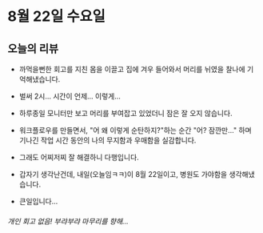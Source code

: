 # 8월 22일 수요일

## 오늘의 리뷰

- 까먹을뻔한 회고를 지친 몸을 이끌고 집에 겨우 들어와서 머리를 뉘였을 찰나에 기억해냈습니다.

- 벌써 2시... 시간이 언제... 이렇게... 

- 하루종일 모니터만 보고 머리를 부여잡고 있었더니 잠은 잘 오지 않습니다. 

- 워크플로우를 만들면서, "어 왜 이렇게 순탄하지?"하는 순간 "어? 잠깐만..." 하며 기나긴 작업 시간 동안의 나의 무지함과 우매함을 실감합니다. 

- 그래도 어찌저찌 잘 해결하니 다행입니다. 

- 갑자기 생각난건데, 내일(오늘임ㅋㅋ)이 8월 22일이고, 병원도 가야함을 생각해냈습니다. 

- 큰일입니다...

###### 개인 회고 없음! 부랴부랴 마무리를 향해...
